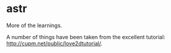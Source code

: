 astr
====
More of the learnings.

A number of things have been taken from the excellent tutorial: http://cupm.net/public/love2dtutorial/.
